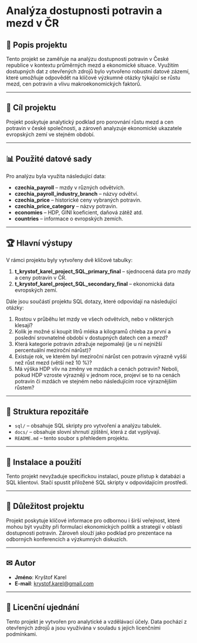 # Analýza dostupnosti potravin a mezd v ČR

## 📌 Popis projektu
Tento projekt se zaměřuje na analýzu dostupnosti potravin v České republice v kontextu průměrných mezd a ekonomické situace. Využitím dostupných dat z otevřených zdrojů bylo vytvořeno robustní datové zázemí, které umožňuje odpovědět na klíčové výzkumné otázky týkající se růstu mezd, cen potravin a vlivu makroekonomických faktorů.

---

## 🎯 Cíl projektu
Projekt poskytuje analytický podklad pro porovnání růstu mezd a cen potravin v české společnosti, a zároveň analyzuje ekonomické ukazatele evropských zemí ve stejném období.

---

## 📊 Použité datové sady
Pro analýzu byla využita následující data:
- **czechia_payroll** – mzdy v různých odvětvích.
- **czechia_payroll_industry_branch** – názvy odvětví.
- **czechia_price** – historické ceny vybraných potravin.
- **czechia_price_category** – názvy potravin.
- **economies** – HDP, GINI koeficient, daňová zátěž atd.
- **countries** – informace o evropských zemích.

---

## 🏆 Hlavní výstupy
V rámci projektu byly vytvořeny dvě klíčové tabulky:

1. **t_krystof_karel_project_SQL_primary_final** – sjednocená data pro mzdy a ceny potravin v ČR.
2. **t_krystof_karel_project_SQL_secondary_final** – ekonomická data evropských zemí.

Dále jsou součástí projektu SQL dotazy, které odpovídají na následující otázky:
1. Rostou v průběhu let mzdy ve všech odvětvích, nebo v některých klesají?
2. Kolik je možné si koupit litrů mléka a kilogramů chleba za první a poslední srovnatelné období v dostupných datech cen a mezd?
3. Která kategorie potravin zdražuje nejpomaleji (je u ní nejnižší percentuální meziroční nárůst)?
4. Existuje rok, ve kterém byl meziroční nárůst cen potravin výrazně vyšší než růst mezd (větší než 10 %)?
5. Má výška HDP vliv na změny ve mzdách a cenách potravin? Neboli, pokud HDP vzroste výrazněji v jednom roce, projeví se to na cenách potravin či mzdách ve stejném nebo následujícím roce výraznějším růstem?

---

## 📂 Struktura repozitáře
- `sql/` – obsahuje SQL skripty pro vytvoření a analýzu tabulek.
- `docs/` – obsahuje slovní shrnutí zjištění, která z dat vyplývají.
- `README.md` – tento soubor s přehledem projektu.

---

## 📌 Instalace a použití
Tento projekt nevyžaduje specifickou instalaci, pouze přístup k databázi a SQL klientovi. Stačí spustit přiložené SQL skripty v odpovídajícím prostředí.

---

## 🤝 Důležitost projektu
Projekt poskytuje klíčové informace pro odbornou i širší veřejnost, které mohou být využity při formulaci ekonomických politik a strategií v oblasti dostupnosti potravin. Zároveň slouží jako podklad pro prezentace na odborných konferencích a výzkumných diskuzích.

---

## ✉ Autor
- **Jméno**: Kryštof Karel
- **E-mail**: krystof.karel@gmail.com

---

## 📜 Licenční ujednání
Tento projekt je vytvořen pro analytické a vzdělávací účely. Data pochází z otevřených zdrojů a jsou využívána v souladu s jejich licenčními podmínkami.

